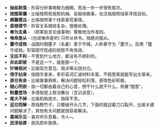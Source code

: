 - **抽丝剥茧** - 形容分析事物极为细微，而且一步一步很有层次。
- **按图索骥** - 比喻按照死规矩机械、呆板地做事，也泛指按照线索寻找目标。
- **顺藤摸瓜** - 比喻按照某个线索查究事情。
- **盘根错节** - 形容关系错综复杂，很难处理。
- **奉为圭臬** - （把某些言论或事物）尊敬地当作准则。
- **唯命是从** - (也说唯命是听) 只听从命令。指绝对服从。
- **墨守成规** - 战国时期墨子（名翟）善于守城，人称善守为「墨守」。后用「墨守成规」形容固守现成的规矩不肯改进。
- **无往不利** - 不管到什么地方，都没有不顺利的。
- **非此即彼** - 不是这一个，就是那一个。
- **针锋相对** - 比喻双方意见、观点等尖锐对立。
- **信手拈来** - 指随手拿来，多形容词汇或材料丰富，不假思索就能写出文章来。
- **游刃有余** - 比喻做事熟练，解决问题轻松利落，感情色彩积极。
- **随心所欲** - 指一切都由着自己的心意，想干什么就干什么，侧重“随意”。
- **粉墨登场** - 多借指登上政治舞台（含讥讽意）。
- **尾大不掉** - 比喻机构庞大，指挥不灵。
- **迎刃而解** - 原指劈竹子，只要破开头几节，下面的就迎着刀口裂开。比喻关键问题解决了，其他有关问题就很容易解决。
- **喜闻乐见** - 喜欢听乐意看，令人~。
- **民淳俗厚** - 民风质朴敦厚。

